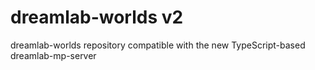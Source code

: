 # dreamlab-worlds v2

dreamlab-worlds repository compatible with the new TypeScript-based dreamlab-mp-server
